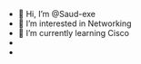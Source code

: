 - 👋 Hi, I’m @Saud-exe
- 👀 I’m interested in Networking 
- 🌱 I’m currently learning Cisco
- 
- 

<!---
Saud-exe/Saud-exe is a ✨ special ✨ repository because its `README.md` (this file) appears on your GitHub profile.
You can click the Preview link to take a look at your changes.
--->
